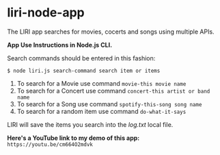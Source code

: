 # liri-node-app

The LIRI app searches for movies, cocerts and songs using multiple APIs.

**App Use Instructions in Node.js CLI.**

Search commands should be entered in this fashion:

`$ node liri.js search-command search item or items`

1. To search for a Movie use command `movie-this movie name`
2. To search for a Concert use command `concert-this artist or band name`
3. To search for a Song use command `spotify-this-song song name`
4. To search for a random item use command `do-what-it-says`

LIRI will save the items you search into the _log.txt_ local file.

**Here's a YouTube link to my demo of this app:**
`https://youtu.be/cm664O2mdvk`
